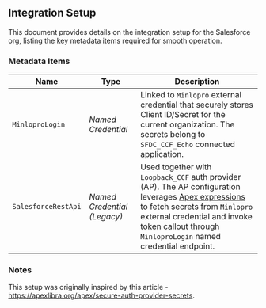 ## Integration Setup

This document provides details on the integration setup for the Salesforce org, listing the key metadata items required for smooth operation.

### Metadata Items

| **Name**            | **Type**                    | **Description**                                                                                                                                                                                                                                                                                                                                                     |
| ------------------- | --------------------------- | ------------------------------------------------------------------------------------------------------------------------------------------------------------------------------------------------------------------------------------------------------------------------------------------------------------------------------------------------------------------- |
| `MinloproLogin`     | _Named Credential_          | Linked to `Minlopro` external credential that securely stores Client ID/Secret for the current organization. The secrets belong to `SFDC_CCF_Echo` connected application.                                                                                                                                                                                           |
| `SalesforceRestApi` | _Named Credential (Legacy)_ | Used together with `Loopback_CCF` auth provider (AP). The AP configuration leverages [Apex expressions](https://developer.salesforce.com/docs/atlas.en-us.apexcode.meta/apexcode/apex_callouts_named_credentials_merge_fields.htm) to fetch secrets from `Minlopro` external credential and invoke token callout through `MinloproLogin` named credential endpoint. |

### Notes

This setup was originally inspired by this article - https://apexlibra.org/apex/secure-auth-provider-secrets.
